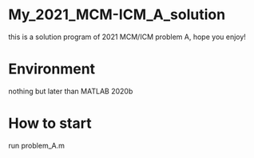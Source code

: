 # My_2021_MCM-ICM_A_solution
this is a solution program of 2021 MCM/ICM problem A, hope you enjoy!
# Environment
nothing but later than MATLAB 2020b
# How to start 
run problem_A.m
